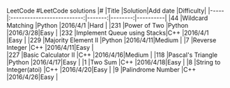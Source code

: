 LeetCode
#LeetCode  solutions 
|#    |Title                       |Solution|Add date |Difficulty|
|-----|:--------------------------:|-------:|--------:|----------|
|44   |Wildcard Matching           |Python  |2016/4/1 |Hard      |
|231  |Power of Two                |Python  |2016/3/28|Easy      |
|232  |Implement Queue using Stacks|C++     |2016/4/1 |Easy      |
|229  |Majority Element II         |Python  |2016/4/11|Medium    |
|7    |Reverse Integer             |C++     |2016/4/11|Easy      |      
|227  |Basic Calculator II         |C++     |2016/4/16|Medium    |
|118  |Pascal's Triangle           |Python  |2016/4/17|Easy      |
|1    |Two Sum                     |C++     |2016/4/18|Easy      |
|8	  |String to Integer(atoi)     |C++     |2016/4/20|Easy      |
|9    |Palindrome Number		   |C++     |2016/4/26|Easy      |


